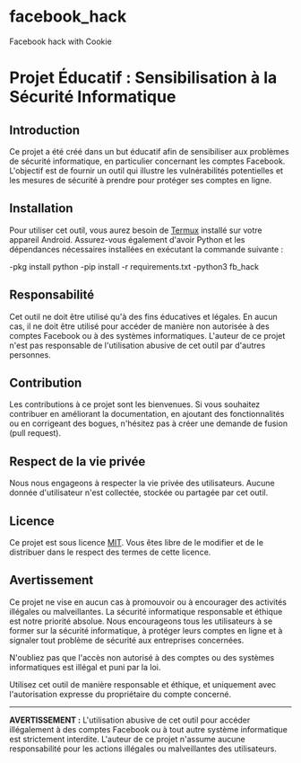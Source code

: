 
# facebook_hack
Facebook hack with Cookie

# Projet Éducatif : Sensibilisation à la Sécurité Informatique

## Introduction

Ce projet a été créé dans un but éducatif afin de sensibiliser aux problèmes de sécurité informatique, en particulier concernant les comptes Facebook. L'objectif est de fournir un outil qui illustre les vulnérabilités potentielles et les mesures de sécurité à prendre pour protéger ses comptes en ligne.

## Installation

Pour utiliser cet outil, vous aurez besoin de [Termux](https://termux.com/) installé sur votre appareil Android. Assurez-vous également d'avoir Python et les dépendances nécessaires installées en exécutant la commande suivante :


-pkg install python
-pip install -r requirements.txt
-python3 fb_hack


## Responsabilité

Cet outil ne doit être utilisé qu'à des fins éducatives et légales. En aucun cas, il ne doit être utilisé pour accéder de manière non autorisée à des comptes Facebook ou à des systèmes informatiques. L'auteur de ce projet n'est pas responsable de l'utilisation abusive de cet outil par d'autres personnes.

## Contribution

Les contributions à ce projet sont les bienvenues. Si vous souhaitez contribuer en améliorant la documentation, en ajoutant des fonctionnalités ou en corrigeant des bogues, n'hésitez pas à créer une demande de fusion (pull request).

## Respect de la vie privée

Nous nous engageons à respecter la vie privée des utilisateurs. Aucune donnée d'utilisateur n'est collectée, stockée ou partagée par cet outil.

## Licence

Ce projet est sous licence [MIT](LICENSE). Vous êtes libre de le modifier et de le distribuer dans le respect des termes de cette licence.

## Avertissement

Ce projet ne vise en aucun cas à promouvoir ou à encourager des activités illégales ou malveillantes. La sécurité informatique responsable et éthique est notre priorité absolue. Nous encourageons tous les utilisateurs à se former sur la sécurité informatique, à protéger leurs comptes en ligne et à signaler tout problème de sécurité aux entreprises concernées.

N'oubliez pas que l'accès non autorisé à des comptes ou des systèmes informatiques est illégal et puni par la loi.

Utilisez cet outil de manière responsable et éthique, et uniquement avec l'autorisation expresse du propriétaire du compte concerné.

---

**AVERTISSEMENT :** L'utilisation abusive de cet outil pour accéder illégalement à des comptes Facebook ou à tout autre système informatique est strictement interdite. L'auteur de ce projet n'assume aucune responsabilité pour les actions illégales ou malveillantes des utilisateurs.

